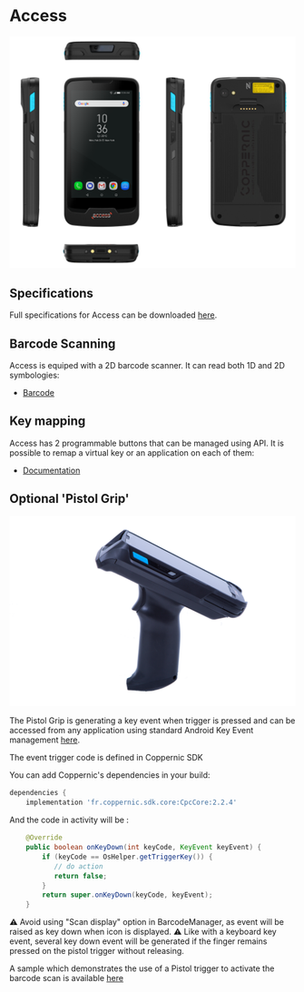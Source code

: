 Access
======

![](/img/devices/access.png)

Specifications
--------------

Full specifications for Access can be downloaded [here](https://www.coppernic.fr/en/documentations/).

Barcode Scanning
----------------

Access is equiped with a 2D barcode scanner. It can read both 1D and 2D symbologies:

- [Barcode](/sdk/barcode/manager.md)

Key mapping
-----------

Access has 2 programmable buttons that can be managed using API. It is possible to remap a virtual key or an application on each of them:


- [Documentation](/sdk/core/mapping.md)


Optional 'Pistol Grip'
-----------

![](/img/devices/access-pistol-grip.png)

The Pistol Grip is generating a key event when trigger is pressed and can be accessed from any application using standard Android Key Event management [here](https://developer.android.com/reference/android/view/KeyEvent.Callback).

The event trigger code is defined in Coppernic SDK

You can add Coppernic's dependencies in your build:
```groovy
dependencies {
    implementation 'fr.coppernic.sdk.core:CpcCore:2.2.4'
```

And the code in activity will be :

```java
    @Override
    public boolean onKeyDown(int keyCode, KeyEvent keyEvent) {
        if (keyCode == OsHelper.getTriggerKey()) {
           // do action
           return false;
        }
        return super.onKeyDown(keyCode, keyEvent);
    }
```

:warning: Avoid using "Scan display" option in BarcodeManager, as event will be raised as key down when icon is displayed.
:warning: Like with a keyboard key event, several key down event will be generated if the finger remains pressed on the pistol trigger without releasing.

A sample which demonstrates the use of a Pistol trigger to activate the barcode scan is available [here](https://github.com/Coppernic/ScanSample)
